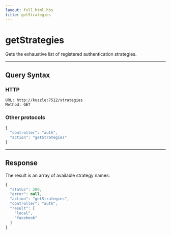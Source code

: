 ```yaml
---
layout: full.html.hbs
title: getStrategies
---
```


# getStrategies

Gets the exhaustive list of registered authentication strategies.

---

## Query Syntax

### HTTP

```http
URL: http://kuzzle:7512/strategies
Method: GET
```

### Other protocols

```js
{
  "controller": "auth",
  "action": "getStrategies"
}
```

---

## Response

The result is an array of available strategy names:

```javascript
{
  "status": 200,
  "error": null,
  "action": "getStrategies",
  "controller": "auth",
  "result": [
    "local",
    "facebook"
  ]
}
```
